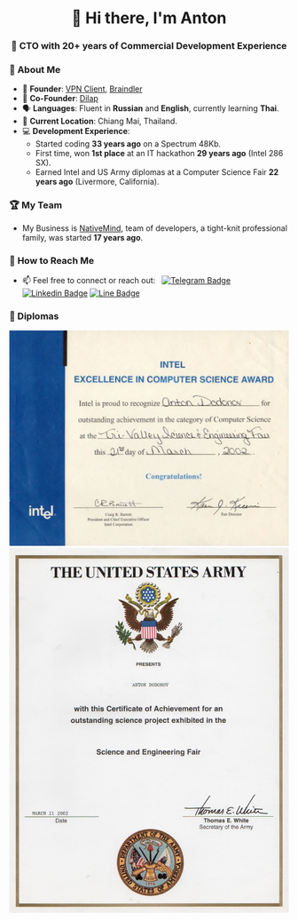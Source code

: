 <div id="header" align="center">
  <h1>👋 Hi there, I'm Anton</h1>
  <h3>🚀 CTO with 20+ years of Commercial Development Experience</h3>
</div>


### 🌟 **About Me**
- 🧠 **Founder**: [VPN Client](https://github.com/VPNclient), [Braindler](https://github.com/Braindler)
- 🤝 **Co-Founder**: [Dilap](https://xn--80ahmmv.xn--p1ai/proekt.html)
- 🗣️ **Languages**: Fluent in **Russian** and **English**, currently learning **Thai**.  
- 📍 **Current Location**: Chiang Mai, Thailand.
- 💻 **Development Experience**:  
  - Started coding **33 years ago** on a Spectrum 48Kb.  
  - First time, won **1st place** at an IT hackathon **29 years ago** (Intel 286 SX).  
  - Earned Intel and US Army diplomas at a Computer Science Fair **22 years ago** (Livermore, California). 
    
### 🏆 **My Team**
-  My Business is [NativeMind](https://github.com/NativeMindNet), team of developers, a tight-knit professional family, was started **17 years ago**.

### 💬 **How to Reach Me**
- 📫 Feel free to connect or reach out: &nbsp; [![Telegram Badge](https://img.shields.io/badge/-AntonDodonov-blue?style=flat&logo=Telegram&logoColor=white)](https://t.me/anton_ananta_shakti) [![Linkedin Badge](https://img.shields.io/badge/-anton--dodonov-blue?style=flat&logo=Linkedin&logoColor=white)](https://www.linkedin.com/in/anton-dodonov) [![Line Badge](https://img.shields.io/badge/-anantashakti-00C300?style=flat&logo=LINE&logoColor=white)](https://line.me/ti/p/~anantashakti)


### 🏅 Diplomas

![Intel](Intel.jpeg)
![US Army](USArmy.jpeg)
